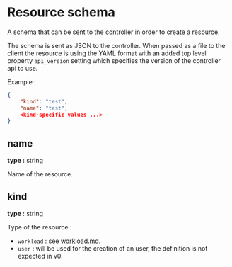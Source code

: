 # Resource schema

A schema that can be sent to the controller in order to create a resource.

The schema is sent as JSON to the controller. When passed as a file to the client the resource is using the YAML format with an added top level property `api_version` setting which specifies the version of the controller api to use.

Example :

```json
{
    "kind": "test",
    "name": "test",
    <kind-specific values ...>
}
```

## name

**type :** string  

Name of the resource.

## kind

**type :** string

Type of the resource :

- `workload` : see [workload.md](./workload.md).
- `user` : will be used for the creation of an user, the definition is not expected in v0.
